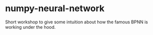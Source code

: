 # numpy-neural-network
Short workshop to give some intuition about how the famous BPNN is working under the hood.

